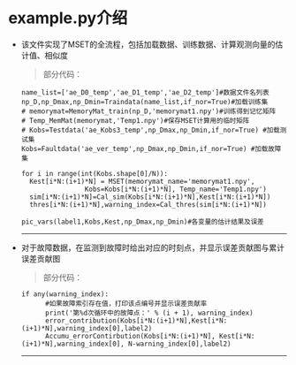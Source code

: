 example.py介绍  
=====
* 该文件实现了MSET的全流程，包括加载数据、训练数据、计算观测向量的估计值、相似度  
  >部分代码：
  ```
  name_list=['ae_D0_temp','ae_D1_temp','ae_D2_temp']#数据文件名列表  
  np_D,np_Dmax,np_Dmin=Traindata(name_list,if_nor=True)#加载训练集  
  # memorymat=MemoryMat_train(np_D,'memorymat1.npy')#训练得到记忆矩阵  
  # Temp_MemMat(memorymat,'Temp1.npy')#保存MSET计算用的临时矩阵  
  # Kobs=Testdata('ae_Kobs3_temp',np_Dmax,np_Dmin,if_nor=True) #加载测试集  
  Kobs=Faultdata('ae_ver_temp',np_Dmax,np_Dmin,if_nor=True) #加载故障集  
  ```
  ```
  for i in range(int(Kobs.shape[0]/N)):
    Kest[i*N:(i+1)*N] = MSET(memorymat_name='memorymat1.npy',  
                  Kobs=Kobs[i*N:(i+1)*N], Temp_name='Temp1.npy')  
    sim[i*N:(i+1)*N]=Cal_sim(Kobs[i*N:(i+1)*N],Kest[i*N:(i+1)*N])  
    thres[i*N:(i+1)*N],warning_index=Cal_thres(sim[i*N:(i+1)*N])  
  ```
  ```
  pic_vars(label1,Kobs,Kest,np_Dmax,np_Dmin)#各变量的估计结果及误差  
  ```
  -----
* 对于故障数据，在监测到故障时给出对应的时刻点，并显示误差贡献图与累计误差贡献图  
  >部分代码：
  ```
  if any(warning_index):
        #如果故障索引存在值，打印该点编号并显示误差贡献率
        print('第%d次循环中的故障点：' % (i + 1), warning_index)
        error_contribution(Kobs[i*N:(i+1)*N],Kest[i*N:(i+1)*N],warning_index[0],label2)
        Accumu_errorContirbution(Kobs[i*N:(i+1)*N], Kest[i*N:(i+1)*N],warning_index[0], N-warning_index[0],label2)
  ```
  ------
